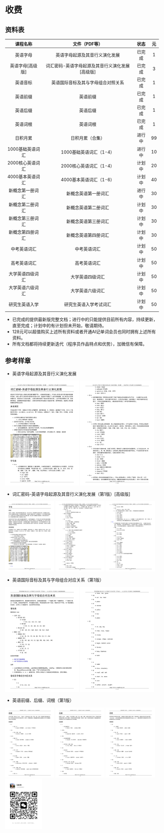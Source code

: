 # 收费

## 资料表

|     课程名称     |                  文件（PDF等）                  |  状态  |  元   |
| :--------------: | :---------------------------------------------: | :----: | :---: |
|     英语字母     |         英语字母起源及其音行义演化发展          | 已完成 |   1   |
| 英语字母[高级版] | 词汇密码-英语字母起源及其音行义演化发展[高级版] | 已完成 |   3   |
|     英语音标     |       英语国际音标及其与字母组合对照关系        | 已完成 |   1   |
|     英语前缀     |                    英语前缀                     | 已完成 |   1   |
|     英语后缀     |                    英语后缀                     | 已完成 |   1   |
|     英语词根     |                    英语词根                     | 已完成 |   1   |
|     日积月累     |                日积月累（合集）                 | 进行中 |  99   |
| 1000基础英语词汇 |             1000基础英语词汇（1-4）             | 进行中 |  10   |
| 2000核心英语词汇 |             2000核心英语词汇（1-4）             | 计划中 |  20   |
| 4000基本英语词汇 |             4000基本英语词汇（1-6）             | 计划中 |  40   |
| 新概念第一册词汇 |              新概念英语第一册词汇               | 进行中 |  30   |
| 新概念第二册词汇 |              新概念英语第二册词汇               | 计划中 |  30   |
| 新概念第三册词汇 |              新概念英语第三册词汇               | 计划中 |  30   |
| 新概念第四册词汇 |              新概念英语第四册词汇               | 计划中 |  30   |
|   中考英语词汇   |                  中考英语词汇                   | 计划中 |  50   |
|   高考英语词汇   |                  高考英语词汇                   | 计划中 |  50   |
| 大学英语四级词汇 |                大学英语四级词汇                 | 计划中 |  50   |
| 大学英语六级词汇 |                大学英语六级词汇                 | 计划中 |  50   |
|  研究生英语入学  |             研究生英语入学考试词汇              | 计划中 |  50   |

* 已完成的提供最新版完整文档；进行中的只能提供目前所有内容，持续更新，直至完成；计划中的有计划但未开始，敬请期待。
* 128元可以超值购买上述所有资料或者开通AI记单词会员也同时拥有上述所有资料。
* 所有文档都将持续更新迭代（程序员作品特点和优势），加微信有保障。

## 参考样章

* 英语字母起源及其音行义演化发展

<img src="../../images/词汇密码1.jpg" width="48%" alt="词汇密码1"/>
<img src="../../images/词汇密码2.jpg" width="48%" alt="词汇密码2"/>

* 词汇密码-英语字母起源及其音行义演化发展（第1版）[高级版]

<img src="../../images/词汇密码-英语字母起源及其音行义演化发展（第1版）[高级版]1.jpg" width="32%" alt="词汇密码高级版1"/>
<img src="../../images/词汇密码-英语字母起源及其音行义演化发展（第1版）[高级版]2.jpg" width="32%" alt="词汇密码高级版2"/>
<img src="../../images/词汇密码-英语字母起源及其音行义演化发展（第1版）[高级版]3.jpg" width="32%" alt="词汇密码高级版3"/>

* 英语国际音标及其与字母组合对应关系（第1版）

<img src="../../images/英语国际音标及其与字母组合对应关系（第1版）1.jpg" width="48%" alt="英语国际音标及其与字母组合对应关系（第1版）1"/>
<img src="../../images/英语国际音标及其与字母组合对应关系（第1版）2.jpg" width="48%" alt="英语前缀（第1版）2"/>

* 英语前缀、后缀、词根（第1版）

<img src="../../images/英语前缀（第1版）.jpg" width="32%" alt="英语前缀（第1版）"/>
<img src="../../images/英语后缀（第1版）.jpg" width="32%" alt="英语后缀（第1版）"/>
<img src="../../images/英语词根（第1版）.jpg" width="32%" alt="英语词根（第1版）"/>

<img src="../../images/wx_marulin.jpeg" width="24%" alt="马如林的微信"/>
